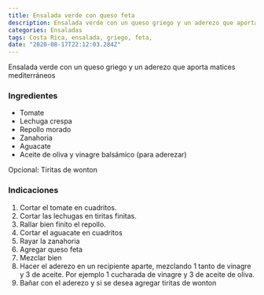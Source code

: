 ```yaml
---
title: Ensalada verde con queso feta
description: Ensalada verde con un queso griego y un aderezo que aporta matices mediterráneos
categories: Ensaladas
tags: Costa Rica, ensalada, griego, feta, 
date: "2020-08-17T22:12:03.284Z"
---
```

Ensalada verde con un queso griego y un aderezo que aporta matices mediterráneos

### Ingredientes

- Tomate
- Lechuga crespa
- Repollo morado
- Zanahoria
- Aguacate
- Aceite de oliva y vinagre balsámico (para aderezar)

Opcional: Tiritas de wonton

### Indicaciones

1. Cortar el tomate en cuadritos.
2. Cortar las lechugas en tiritas finitas.
3. Rallar bien finito el repollo.
4. Cortar el aguacate en cuadritos
5. Rayar la zanahoria
6. Agregar queso feta
7. Mezclar bien
8. Hacer el aderezo en un recipiente aparte, mezclando 1 tanto de vinagre y 3 de aceite. Por ejemplo 1 cucharada de vinagre y 3 de aceite de oliva.
9. Bañar con el aderezo y si se desea agregar tiritas de wonton
